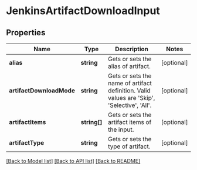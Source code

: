 # JenkinsArtifactDownloadInput

## Properties
Name | Type | Description | Notes
------------ | ------------- | ------------- | -------------
**alias** | **string** | Gets or sets the alias of artifact. | [optional] 
**artifactDownloadMode** | **string** | Gets or sets the name of artifact definition. Valid values are &#39;Skip&#39;, &#39;Selective&#39;, &#39;All&#39;. | [optional] 
**artifactItems** | **string[]** | Gets or sets the artifact items of the input. | [optional] 
**artifactType** | **string** | Gets or sets the type of artifact. | [optional] 

[[Back to Model list]](../README.md#documentation-for-models) [[Back to API list]](../README.md#documentation-for-api-endpoints) [[Back to README]](../README.md)


